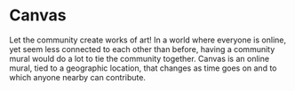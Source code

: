 # Canvas
Let the community create works of art! In a world where everyone is online, yet seem less connected to each other than before, having a community mural would do a lot to tie the community together.
Canvas is an online mural, tied to a geographic location, that changes as time goes on and to which anyone nearby can contribute. 

